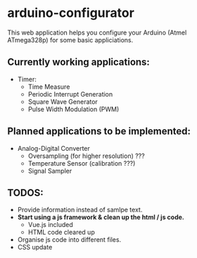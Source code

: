 # arduino-configurator
This web application helps you configure your Arduino (Atmel ATmega328p) for some basic appliciations.

## Currently working applications:
* Timer:
  * Time Measure
  * Periodic Interrupt Generation
  * Square Wave Generator
  * Pulse Width Modulation (PWM)

## Planned applications to be implemented:
* Analog-Digital Converter
  * Oversampling (for higher resolution) ???
  * Temperature Sensor (calibration ???)
  * Signal Sampler

## TODOS:
* Provide information instead of samlpe text.
* **Start using a js framework & clean up the html / js code.**
  * Vue.js included
  * HTML code cleared up
* Organise js code into different files.
* CSS update
